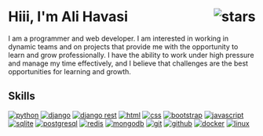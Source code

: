 # Hiii, I'm Ali Havasi <img src="https://s8.uupload.ir/files/aryuknight_vacd.gif" alt="stars" align="right" />
I am a programmer and web developer. I am interested in working in dynamic teams and on projects that provide me with the opportunity to learn and grow professionally. I have the ability to work under high pressure and manage my time effectively, and I believe that challenges are the best opportunities for learning and growth.

## Skills
[![python](https://img.shields.io/badge/python-white?style=flat&logo=python&logoColor=blue)](https://www.python.org)
[![django](https://img.shields.io/badge/django-white?style=flat&logo=django&logoColor=0a6535)](https://www.djangoproject.com/)
[![django rest](https://img.shields.io/badge/;%20django%20rest-white?style=flat)](https://www.django-rest-framework.org/)
[![html](https://img.shields.io/badge/html-white?style=flat&logo=html5)](https://html.com/)
[![css](https://img.shields.io/badge/css-white?style=flat&logo=css3&logoColor=1572B6)](https://www.w3.org/Style/CSS/Overview.en.html)
[![bootstrap](https://img.shields.io/badge/bootstrap-white?style=flat&logo=bootstrap)](https://getbootstrap.com/)
[![javascript](https://img.shields.io/badge/javascript-white?style=flat&logo=javascript&logoColor=cbbf00)](https://www.javascript.com/)
[![sqlite](https://img.shields.io/badge/sqlite-white?style=flat&logo=sqlite&logoColor=003B57)](https://www.sqlite.org/)
[![postgresql](https://img.shields.io/badge/postgresql-white?style=flat&logo=postgresql)](https://www.postgresql.org/)
[![redis](https://img.shields.io/badge/redis-white?style=flat&logo=redis)](https://redis.io/)
[![mongodb](https://img.shields.io/badge/mongodb-white?style=flat&logo=mongodb)](https://www.mongodb.com/)
[![git](https://img.shields.io/badge/git-white?style=flat&logo=git)](https://git-scm.com/)
[![github](https://img.shields.io/badge/github-white?style=flat&logo=github&logoColor=181717)](https://github.com/)
[![docker](https://img.shields.io/badge/docker-white?style=flat&logo=docker)](https://www.docker.com/)
[![linux](https://img.shields.io/badge/linux-white?style=flat&logo=linux&logoColor=black)](https://www.linux.org/)
